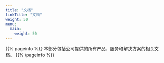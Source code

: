 ```yaml
---
title: "文档"
linkTitle: "文档"
weight: 50
menu:
  main:
    weight: 50
---
```


{{% pageinfo %}}
本部分包括公司提供的所有产品、服务和解决方案的相关文档。
{{% /pageinfo %}}